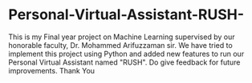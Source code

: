# Personal-Virtual-Assistant-RUSH-
This is my Final year project on Machine Learning supervised by our honorable faculty, Dr. Mohammed Arifuzzaman sir. We have tried to implement this project using Python and added new features to run our Personal Virtual Assistant named "RUSH". Do give feedback for future improvements. Thank You
